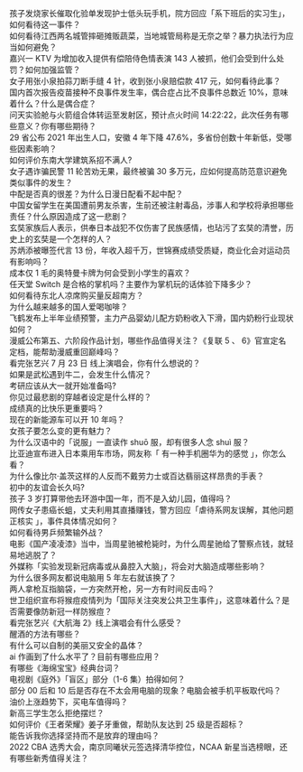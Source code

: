 孩子发烧家长催取化验单发现护士低头玩手机，院方回应「系下班后的实习生」，如何看待这一事件？  
如何看待江西两名城管摔砸摊贩蔬菜，当地城管局称是无奈之举？暴力执法行为应当如何避免？  
嘉兴一 KTV 为增加收入提供有偿陪侍色情表演 143 人被抓，他们会受到什么处罚？如何加强监管？  
女子用张小泉拍蒜刀断手缝 4 针，收到张小泉赔偿款 417 元，如何看待此事？  
国内首次报告疫苗接种不良事件发生率，偶合症占比不良事件总数近 10%，意味着什么？什么是偶合症？  
问天实验舱与火箭组合体转运至发射区，预计点火时间 14:22:22，此次任务有哪些意义？你有哪些期待？  
29 省公布 2021 年出生人口，安徽 4 年下降 47.6%，多省份创数十年新低，受哪些因素影响？  
如何评价东南大学建筑系招不满人?  
女子遇诈骗民警 11 轮苦劝无果，最终被骗 30 多万元，应如何提高防范意识避免类似事件的发生？  
中配是否真的很差？为什么日漫日配看不起中配？  
中国女留学生在美国遭前男友杀害，生前还被注射毒品，涉事人和学校将承担哪些责任？什么原因造成了这一悲剧？  
玄奘家族后人表示，供奉日本战犯不仅伤害了民族感情，也玷污了玄奘的清誉，历史上的玄奘是一个怎样的人？  
苏炳添被曝签代言 13 份，年收入超千万，世锦赛成绩受质疑，商业化会对运动员有影响吗？  
成本仅 1 毛的奥特曼卡牌为何会受到小学生的喜欢？  
任天堂 Switch 是合格的掌机吗？主要作为掌机玩的话体验下降多少？  
如何看待东北人凉席购买量反超南方？  
为什么越来越多的国人爱喝咖啡？  
飞鹤发布上半年业绩预警，主力产品婴幼儿配方奶粉收入下滑，国内奶粉行业现状如何？  
漫威公布第五、六阶段作品计划，哪些作品值得关注？《复联 5 、 6》官宣定名定档，能帮助漫威重回巅峰吗？  
看完张艺兴 7 月 23 日 线上演唱会，你有什么想说的？  
如果是武松遇到牛二，会发生什么情况？  
考研应该从大一就开始准备吗?  
你见过最悲剧的穿越者设定是什么样的？  
成绩真的比快乐更重要吗？  
现在的新能源车可以开 10 年吗？  
女孩子要怎么变的更有魅力？  
为什么汉语中的「说服」一直读作 shuō 服，却有很多人念 shuì 服？  
比亚迪宣布进入日本乘用车市场，网友称「 有一种手机圈华为的感觉 」，你怎么看？  
为什么像比尔·盖茨这样的人反而不戴劳力士或百达翡丽这样昂贵的手表？  
初中的友谊会长久吗?  
孩子 3 岁打算带他去环游中国一年，而不是入幼儿园，值得吗？  
网传女子患癌长蛆，丈夫利用其直播赚钱，警方回应「虐待系网友误解，其他问题正核实 」，事件具体情况如何？  
如何看待男乒频繁输外战？  
电影《国产凌凌漆》当中，当周星驰被枪毙时，为什么周星驰给了警察点钱，就轻易地逃脱了？  
外媒称「实验发现新冠病毒或从鼻腔入大脑」，将会对大脑造成哪些影响？  
为什么很多网友都说电脑用 5 年左右就该换了？  
两人拿枪互指脑袋，一方突然开枪，另一方有时间反击吗？  
世卫组织宣布将猴痘疫情列为「国际关注突发公共卫生事件」，这意味着什么？是否需要像防新冠一样防猴痘？  
看完张艺兴《大航海 2》线上演唱会有什么感受？  
醒酒的方法有哪些？  
有什么可以自制的美丽又安全的晶体？  
ai 作画到了什么水平了？目前有哪些应用？  
有哪些《海绵宝宝》经典台词？  
电视剧《庭外》「盲区」部分（1-6 集）拍得如何？  
部分 00 后和 10 后是否存在不太会用电脑的现象？电脑会被手机平板取代吗？  
油价上涨趋势下，买电车值得吗？  
新高三学生怎么拒绝摆烂？  
如何评价《王者荣耀》姜子牙重做，帮助队友达到 25 级是否超标？  
能告诉我你选择坚持而不是放弃的理由吗？  
2022 CBA 选秀大会，南京同曦状元签选择清华控位，NCAA 新星当选榜眼，还有哪些新秀值得关注？  
